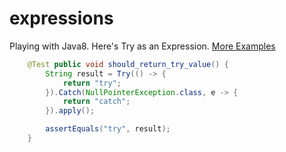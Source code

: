 expressions
===========

Playing with Java8. Here's Try as an Expression. [More Examples](https://github.com/benjiman/expressions/blob/master/src/test/java/uk/co/benjiweber/expressions/TryAsExpressionTest.java)
```java
    @Test public void should_return_try_value() {
        String result = Try(() -> {
            return "try";
        }).Catch(NullPointerException.class, e -> {
            return "catch";
        }).apply();

        assertEquals("try", result);
    }
```
